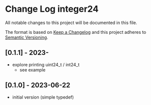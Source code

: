 # Change Log integer24

All notable changes to this project will be documented in this file.

The format is based on [Keep a Changelog](http://keepachangelog.com/)
and this project adheres to [Semantic Versioning](http://semver.org/).


## [0.1.1] - 2023-
- explore printing uint24_t / int24_t
  - see example


## [0.1.0] - 2023-06-22
- initial version (simple typedef)



